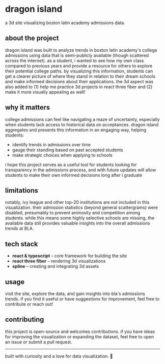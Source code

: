 # dragon island

a 3d site visualizing boston latin academy admissions data.

## about the project

dragon island was built to analyze trends in boston latin academy's college admissions using data that is semi-publicly available (though scattered across the internet). as a student, i wanted to see how my own class compared to previous years and provide a resource for others to explore their potential college paths. by visualizing this information, students can get a clearer picture of where they stand in relation to their dream schools and make informed decisions about their applications. the 3d aspect was also added to (1) help me practice 3d projects in react three fiber and (2) make it more visually appealing as well!

## why it matters

college admissions can feel like navigating a maze of uncertainty, especially when students lack access to historical data on acceptances. dragon island aggregates and presents this information in an engaging way, helping students:
- identify trends in admissions over time
- gauge their standing based on past accepted students
- make strategic choices when applying to schools

i hope this project serves as a useful tool for students looking for transparency in the admissions process, and with future updates will allow students to make their own informed decisions long after i graduate

## limitations

notably, ivy league and other top-20 institutions are not included in this visualization. their admission statistics (beyond general scattergrams) were disabled, presumably to prevent animosity and competition among students. while this means some highly selective schools are missing, the available data still provides valuable insights into the overall admissions trends at BLA.

## tech stack

- **react & typescript** – core framework for building the site
- **react three fiber** – rendering 3d visualizations
- **spline** – creating and integrating 3d assets

## usage

visit the site, explore the data, and gain insights into bla's admissions trends. if you find it useful or have suggestions for improvement, feel free to contribute or reach out!

## contributing

this project is open-source and welcomes contributions. if you have ideas for improving the visualization or expanding the dataset, feel free to open an issue or submit a pull request.

---

built with curiosity and a love for data visualization. 🚀
